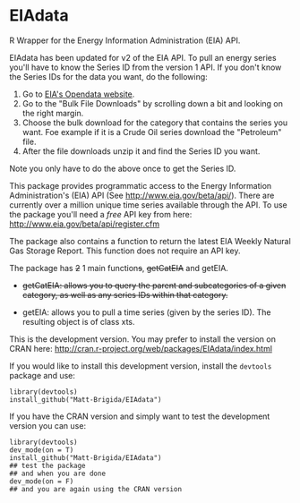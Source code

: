 EIAdata
=======

R Wrapper for the Energy Information Administration (EIA) API.  

EIAdata has been updated for v2 of the EIA API.  To pull an energy series you'll have to know the Series ID from the version 1 API.  If you don't know the Series IDs for the data you want, do the following:

1.  Go to [EIA's Opendata website](https://www.eia.gov/opendata/).
2.  Go to the "Bulk File Downloads" by scrolling down a bit and looking on the right margin.
3.  Choose the bulk download for the category that contains the series you want.  Foe example if it is a Crude Oil series download the "Petroleum" file.
4.  After the file downloads unzip it and find the Series ID you want. 

Note you only have to do the above once to get the Series ID.

This package provides programmatic access to the Energy Information Administration's (EIA) API (See http://www.eia.gov/beta/api/).  There are currently over a million unique time series available through the API.  To use the package you'll need a *free* API key from here: http://www.eia.gov/beta/api/register.cfm

The package also contains a function to return the latest EIA Weekly Natural Gas Storage Report.  This function does not require an API key.

The package has ~~2~~ 1 main function~~s~~, ~~getCatEIA~~ and getEIA.

* ~~getCatEIA: allows you to query the parent and subcategories of a given category, as well as any series IDs within that category.~~

* getEIA: allows you to pull a time series (given by the series ID).  The resulting object is of class xts. 

This is the development version.  You may prefer to install the version on CRAN here: http://cran.r-project.org/web/packages/EIAdata/index.html

If you would like to install this development version, install the `devtools` package and use:

```
library(devtools)
install_github("Matt-Brigida/EIAdata")
```

If you have the CRAN version and simply want to test the development version you can use:

```
library(devtools)
dev_mode(on = T)
install_github("Matt-Brigida/EIAdata")
## test the package
## and when you are done
dev_mode(on = F)
## and you are again using the CRAN version
```

